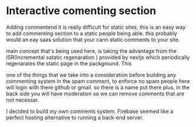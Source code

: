 # Interactive comenting section


Adding commentend it is really difficult for static sites, this is an easy way to add commenting section to a static
people being able.
this probably would an eay saas solution that your cann static comments to your site.


main concept that's being used here, is taking the advantage from the ISR(Incremental satatic regenaration ) provided by nextjs 
which periodically regenarates the static page in the packground. This

one of the things that we take into a consideration before building any commenting system in the spam comment, to enforce no spam  people here will login with there github or gmail. so there is a name put there plus, in the back side you will have moderation 
so we can remove comments that are not necessar.



I decided to build my own comments system. Firebase seemed like a perfect hosting alternative to running a back-end server.
